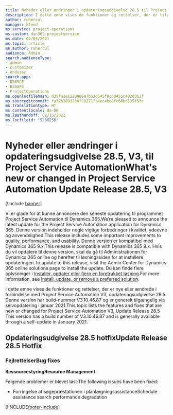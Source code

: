 ```yaml
---
title: Nyheder eller ændringer i opdateringsudgivelse 28.5 til Project Service Automation hotfix V3
description: I dette emne vises de funktioner og rettelser, der er tilgængelige i Project Service Automation, opdateringsudgivelse 28.5 hotfix, V3.
author: ruhercul
manager: kfend
ms.service: project-operations
ms.custom: dyn365-projectservice
ms.date: 02/03/2021
ms.topic: article
ms.author: ruhercul
audience: Admin
search.audienceType:
- admin
- customizer
- enduser
search.app:
- D365CE
- D365PS
- ProjectOperations
ms.openlocfilehash: d39fa1e1220906e7b53d545f9cd0455c402d311f
ms.sourcegitcommit: fa32b1893286f20271fa4ec4be8fc68bd135f53c
ms.translationtype: HT
ms.contentlocale: da-DK
ms.lasthandoff: 02/15/2021
ms.locfileid: "5280256"
---
```

# <a name="whats-new-or-changed-in-project-service-automation-update-release-285-v3"></a><span data-ttu-id="f9b6b-103">Nyheder eller ændringer i opdateringsudgivelse 28.5, V3, til Project Service Automation</span><span class="sxs-lookup"><span data-stu-id="f9b6b-103">What's new or changed in Project Service Automation Update Release 28.5, V3</span></span>

[!include [banner](../includes/psa-now-project-operations.md)]

<span data-ttu-id="f9b6b-104">Vi er glade for at kunne annoncere den seneste opdatering til programmet Project Service Automation til Dynamics 365.</span><span class="sxs-lookup"><span data-stu-id="f9b6b-104">We’re pleased to announce the latest update for the Project Service Automation application for Dynamics 365.</span></span> <span data-ttu-id="f9b6b-105">Denne version indeholder nogle vigtige forbedringer i kvalitet, ydeevne og anvendelighed.</span><span class="sxs-lookup"><span data-stu-id="f9b6b-105">This release includes some important improvements to quality, performance, and usability.</span></span> <span data-ttu-id="f9b6b-106">Denne version er kompatibel med Dynamics 365 9.x.</span><span class="sxs-lookup"><span data-stu-id="f9b6b-106">This release is compatible with Dynamics 365 9.x.</span></span> <span data-ttu-id="f9b6b-107">Hvis du vil opdatere til denne version, skal du gå til Administrationen for Dynamics 365 online og herefter til løsningssiden for at installere opdateringen.</span><span class="sxs-lookup"><span data-stu-id="f9b6b-107">To update to this release, visit the Admin Center for Dynamics 365 online solutions page to install the update.</span></span> <span data-ttu-id="f9b6b-108">Du kan finde flere oplysninger i [Installer, opdater eller fjern en foretrukket løsning](https://docs.microsoft.com/power-platform/admin/install-remove-preferred-solution).</span><span class="sxs-lookup"><span data-stu-id="f9b6b-108">For more information, see [Install, update, or remove a preferred solution](https://docs.microsoft.com/power-platform/admin/install-remove-preferred-solution).</span></span>

<span data-ttu-id="f9b6b-109">I dette emne vises de funktioner og rettelser, der er nye eller ændrede i forbindelse med Project Service Automation V3, opdateringsudgivelse 28.5. Denne version har build-nummer V3.10.46.87 og er generelt tilgængelig via selvopdatering i januar 2021.</span><span class="sxs-lookup"><span data-stu-id="f9b6b-109">This topic lists the features and fixes that are new or changed for Project Service Automation V3, Update Release 28.5 This version has a build number of V3.10.46.87 and is generally available through a self-update in January 2021.</span></span>

## <a name="update-release-285-hotfix"></a><span data-ttu-id="f9b6b-110">Opdateringsudgivelse 28.5 hotfix</span><span class="sxs-lookup"><span data-stu-id="f9b6b-110">Update Release 28.5 Hotfix</span></span>

### <a name="bug-fixes"></a><span data-ttu-id="f9b6b-111">Fejlrettelser</span><span class="sxs-lookup"><span data-stu-id="f9b6b-111">Bug fixes</span></span>

<span data-ttu-id="f9b6b-112">**Ressourcestyring**</span><span class="sxs-lookup"><span data-stu-id="f9b6b-112">**Resource Management**</span></span>

<span data-ttu-id="f9b6b-113">Følgende problemer er blevet løst:</span><span class="sxs-lookup"><span data-stu-id="f9b6b-113">The following issues have been fixed:</span></span>

- <span data-ttu-id="f9b6b-114">Forringelse af søgepræstationen i planlægningsassistance</span><span class="sxs-lookup"><span data-stu-id="f9b6b-114">Schedule assistance search performance degradation</span></span>



[!INCLUDE[footer-include](../includes/footer-banner.md)]